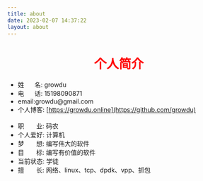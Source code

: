 ```yaml
---
title: about
date: 2023-02-07 14:37:22
layout: about
---
```


# <center><font color="red">个人简介</font></center>

- 姓      名: growdu<br>
- 电      话: 15198090871<br>
- email:growdu\@gmail.com<br>
- 个人博客: [https://growdu.online](https://github.com/growdu)<br><br>
- 职       业: 码农<br>
- 个人爱好: 计算机<br>
- 梦       想: 编写伟大的软件<br>
- 目       标:  编写有价值的软件<br>
- 当前状态: 学徒<br>
- 擅       长: 网络、linux、tcp、dpdk、vpp、抓包<br>
